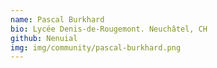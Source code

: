 ```yaml
---
name: Pascal Burkhard
bio: Lycée Denis-de-Rougemont. Neuchâtel, CH
github: Nenuial
img: img/community/pascal-burkhard.png
---
```


